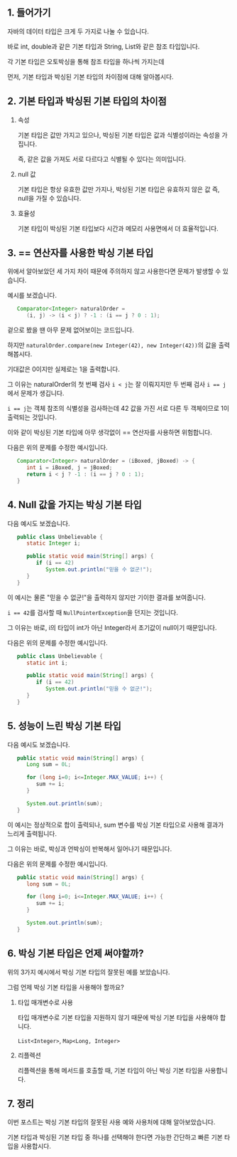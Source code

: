 ## 1. 들어가기

자바의 데이터 타입은 크게 두 가지로 나눌 수 있습니다.

바로 int, double과 같은 기본 타입과 String, List와 같은 참조 타입입니다.

각 기본 타입은 오토박싱을 통해 참조 타입을 하나씩 가지는데

먼저, 기본 타입과 박싱된 기본 타입의 차이점에 대해 알아봅시다.

## 2. 기본 타입과 박싱된 기본 타입의 차이점

1. 속성

   기본 타입은 값만 가지고 있으나, 박싱된 기본 타입은 값과 식별성이라는 속성을 가집니다.

   즉, 같은 값을 가져도 서로 다르다고 식별될 수 있다는 의미입니다.

2. null 값

   기본 타입은 항상 유효한 값만 가지나, 박싱된 기본 타입은 유효하지 않은 값 즉, null을 가질 수 있습니다.

3. 효율성

   기본 타입이 박싱된 기본 타입보다 시간과 메모리 사용면에서 더 효율적입니다.

## 3. == 연산자를 사용한 박싱 기본 타입

위에서 알아보았던 세 가지 차이 때문에 주의하지 않고 사용한다면 문제가 발생할 수 있습니다.

예시를 보겠습니다.

```java
   Comparator<Integer> naturalOrder =
      (i, j) -> (i < j) ? -1 : (i == j ? 0 : 1);
```

겉으로 봤을 땐 아무 문제 없어보이는 코드입니다.

하지만 `naturalOrder.compare(new Integer(42), new Integer(42))`의 값을 출력해봅시다.

기대값은 0이지만 실제로는 1을 출력합니다.

그 이유는 naturalOrder의 첫 번째 검사 `i < j`는 잘 이뤄지지만 두 번째 검사 `i == j`에서 문제가 생깁니다.

`i == j`는 객체 참조의 식별성을 검사하는데 42 값을 가진 서로 다른 두 객체이므로 1이 출력되는 것입니다.

이와 같이 박싱된 기본 타입에 아무 생각없이 == 연산자를 사용하면 위험합니다.

다음은 위의 문제를 수정한 예시입니다.

```java
   Comparator<Integer> naturalOrder = (iBoxed, jBoxed) -> {
      int i = iBoxed, j = jBoxed;
      return i < j ? -1 : (i == j ? 0 : 1);
   }
```

## 4. Null 값을 가지는 박싱 기본 타입

다음 예시도 보겠습니다.

```java
   public class Unbelievable {
      static Integer i;

      public static void main(String[] args) {
         if (i == 42)
            System.out.println("믿을 수 없군!");
      }
   }
```

이 예시는 물론 "믿을 수 없군!"을 출력하지 않지만 기이한 결과를 보여줍니다.

`i == 42`를 검사할 때 `NullPointerException`을 던지는 것입니다.

그 이유는 바로, i의 타입이 int가 아닌 Integer라서 초기값이 null이기 때문입니다.

다음은 위의 문제를 수정한 예시입니다.

```java
   public class Unbelievable {
      static int i;

      public static void main(String[] args) {
         if (i == 42)
            System.out.println("믿을 수 없군!");
      }
   }
```

## 5. 성능이 느린 박싱 기본 타입

다음 예시도 보겠습니다.

```java
   public static void main(String[] args) {
      Long sum = 0L;

      for (long i=0; i<=Integer.MAX_VALUE; i++) {
         sum += i;
      }

      System.out.println(sum);
   }
```

이 예시는 정상적으로 합이 출력되나, sum 변수를 박싱 기본 타입으로 사용해 결과가 느리게 출력됩니다.

그 이유는 바로, 박싱과 언박싱이 반복해서 일어나기 때문입니다.

다음은 위의 문제를 수정한 예시입니다.

```java
   public static void main(String[] args) {
      long sum = 0L;

      for (long i=0; i<=Integer.MAX_VALUE; i++) {
         sum += i;
      }

      System.out.println(sum);
   }
```

## 6. 박싱 기본 타입은 언제 써야할까?

위의 3가지 예시에서 박싱 기본 타입의 잘못된 예를 보았습니다.

그럼 언제 박싱 기본 타입을 사용해야 할까요?

1. 타입 매개변수로 사용

   타입 매개변수로 기본 타입을 지원하지 않기 때문에 박싱 기본 타입을 사용해야 합니다.

   `List<Integer>`, `Map<Long, Integer>`

2. 리플렉션

   리플렉션을 통해 메서드를 호출할 때, 기본 타입이 아닌 박싱 기본 타입을 사용합니다.

## 7. 정리

   이번 포스트는 박싱 기본 타입의 잘못된 사용 예와 사용처에 대해 알아보았습니다.

   기본 타입과 박싱된 기본 타입 중 하나를 선택해야 한다면 가능한 간단하고 빠른 기본 타입을 사용합시다.
